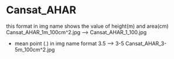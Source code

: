 # Cansat_AHAR
this format in img name shows the value of height(m) and area(cm) 
Cansat_AHAR_1m_100cm^2.jpg  --> Cansat_AHAR_1_100.jpg
- mean point (.) in img name format
3.5 --> 3-5
Cansat_AHAR_3-5m_100cm^2.jpg  
